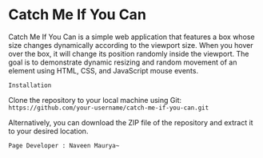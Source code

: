# Catch Me If You Can

Catch Me If You Can is a simple web application that features a box whose size changes dynamically according to the viewport size. When you hover over the box, it will change its position randomly inside the viewport. The goal is to demonstrate dynamic resizing and random movement of an element using HTML, CSS, and JavaScript mouse events.

`Installation`

Clone the repository to your local machine using Git:
` https://github.com/your-username/catch-me-if-you-can.git`

Alternatively, you can download the ZIP file of the repository and extract it to your desired location.

`Page Developer : Naveen Maurya~`
